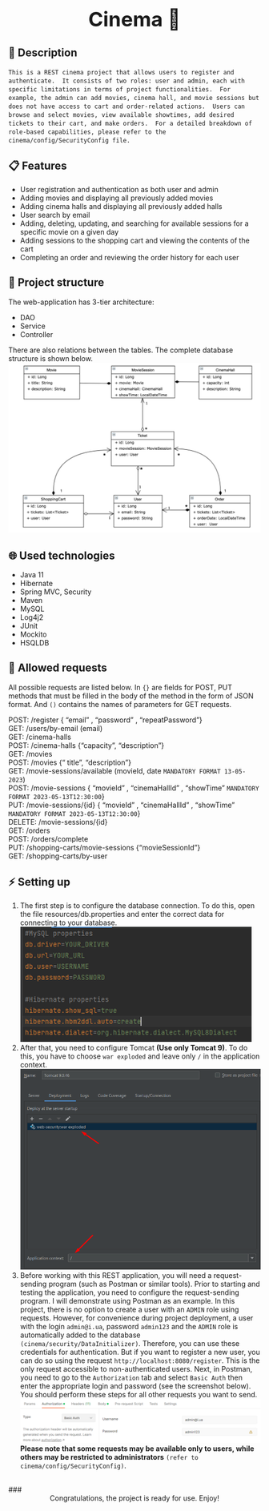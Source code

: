 # <div style="font-size:40px; text-align:center">**Cinema** :movie_camera:</div>
##  :speech_balloon: Description
`This is a REST cinema project that allows users to register and authenticate. 
It consists of two roles: user and admin, each with specific limitations in terms of project functionalities. 
For example, the admin can add movies, cinema hall, and movie sessions but does not have access to cart and order-related actions. 
Users can browse and select movies, view available showtimes, add desired tickets to their cart, and make orders. 
For a detailed breakdown of role-based capabilities, please refer to the cinema/config/SecurityConfig file. ` 


## :clipboard: Features
- User registration and authentication as both user and admin
- Adding movies and displaying all previously added movies
- Adding cinema halls and displaying all previously added halls
- User search by email
- Adding, deleting, updating, and searching for available sessions for a specific movie on a given day
- Adding sessions to the shopping cart and viewing the contents of the cart
- Completing an order and reviewing the order history for each user

## :bricks: Project structure
The web-application has 3-tier architecture:
- DAO
- Service
- Controller

There are also relations between the tables. The complete database structure is shown below.
![cinema_models_diagram](img/cinema_models_diagram.png "cinema_models_diagram")

## :globe_with_meridians: Used technologies
- Java 11
- Hibernate
- Spring MVC, Security
- Maven
- MySQL
- Log4j2
- JUnit
- Mockito
- HSQLDB

## :mag_right: Allowed requests
All possible requests are listed below. In `{}` are fields for POST, PUT methods that must be filled in the body of the method in the form of JSON format. 
And `()` contains the names of parameters for GET requests.

POST: /register { “email” , “password” , “repeatPassword”} </br>
GET: /users/by-email (email)</br>
GET: /cinema-halls </br>
POST: /cinema-halls {“capacity”, “description”}</br>
GET: /movies </br>
POST: /movies {“ title”, “description”}</br>
GET: /movie-sessions/available (movieId, date `MANDATORY FORMAT 13-05-2023`)</br>
POST: /movie-sessions { “movieId” , “cinemaHallId” , “showTime” `MANDATORY FORMAT 2023-05-13T12:30:00`}</br>
PUT: /movie-sessions/{id} { “movieId” , “cinemaHallId” , “showTime” `MANDATORY FORMAT 2023-05-13T12:30:00`}</br>
DELETE: /movie-sessions/{id} </br>
GET: /orders</br>
POST: /orders/complete</br>
PUT: /shopping-carts/movie-sessions {“movieSessionId”}</br>
GET: /shopping-carts/by-user</br>



## :zap: Setting up
1. The first step is to configure the database connection. To do this, open the file resources/db.properties and enter the correct data for connecting to your database.
![db_properties](img/db_properties.png)
2. After that, you need to configure Tomcat **(Use only Tomcat 9)**. To do this, you have to choose `war exploded` and leave only `/` in the application context.
![tomcat](img/tomcat.png) </br>
3. Before working with this REST application, you will need a request-sending program (such as Postman or similar tools). 
Prior to starting and testing the application, you need to configure the request-sending program. I will demonstrate using Postman as an example.
In this project, there is no option to create a user with an `ADMIN` role using requests. 
However, for convenience during project deployment, a user with the login `admin@i.ua`, password `admin123` and the `ADMIN` role is automatically added to the database `(cinema/security/DataInitializer)`. 
Therefore, you can use these credentials for authentication. But if you want to register a new user, you can do so using the request `http://localhost:8080/register`. 
This is the only request accessible to non-authenticated users. Next, in Postman, you need to go to the `Authorization` tab and select `Basic Auth` then enter the appropriate login and password (see the screenshot below). 
You should perform these steps for all other requests you want to send.
![postman](img/postman.png) </br>
**Please note that some requests may be available only to users, while others may be restricted to administrators** `(refer to cinema/config/SecurityConfig)`.
</br>
### <div style="text-align:center">Congratulations, the project is ready for use. Enjoy!</div>